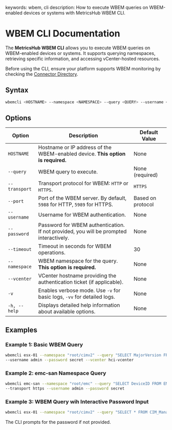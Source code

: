 keywords: wbem, cli
description: How to execute WBEM queries on WBEM-enabled devices or systems with MetricsHub WBEM CLI.

# WBEM CLI Documentation

The **MetricsHub WBEM CLI** allows you to execute WBEM queries on WBEM-enabled devices or systems. It supports querying namespaces, retrieving specific information, and accessing vCenter-hosted resources.

Before using the CLI, ensure your platform supports WBEM monitoring by checking the [Connector Directory](https://metricshub.com/docs/latest/metricshub-connectors-directory.html).

## Syntax

```bash
wbemcli <HOSTNAME> --namespace <NAMESPACE> --query <QUERY> --username <USERNAME> --password <PASSWORD> --vcenter <VCENTER> --transport <PROTOCOL> --port <PORT> --timeout <TIMEOUT>
```

## Options

| Option        | Description                                                                            | Default Value     |
| ------------- | -------------------------------------------------------------------------------------- | ----------------- |
| `HOSTNAME`    | Hostname or IP address of the WBEM-enabled device. **This option is required.**        | None              |
| `--query`     | WBEM query to execute.                                                                 | None (required)   |
| `--transport` | Transport protocol for WBEM: `HTTP` or `HTTPS`.                                        | `HTTPS`           |
| `--port`      | Port of the WBEM server. By default, `5988` for HTTP, `5989` for HTTPS.                | Based on protocol |
| `--username`  | Username for WBEM authentication.                                                      | None              |
| `--password`  | Password for WBEM authentication. If not provided, you will be prompted interactively. | None              |
| `--timeout`   | Timeout in seconds for WBEM operations.                                                | 30                |
| `--namespace` | WBEM namespace for the query. **This option is required.**                             | None              |
| `--vcenter`   | VCenter hostname providing the authentication ticket (if applicable).                  | None              |
| `-v`          | Enables verbose mode. Use `-v` for basic logs, `-vv` for detailed logs.                | None              |
| `-h, --help`  | Displays detailed help information about available options.                            | None              |

## Examples

### Example 1: Basic WBEM Query

```bash
wbemcli esx-01 --namespace "root/cimv2" --query "SELECT MajorVersion FROM VMware_HypervisorSoftwareIdentity" \
--username admin --password secret --vcenter hci-vcenter
```

### Example 2: emc-san Namespace Query

```bash
wbemcli emc-san --namespace "root/emc" --query "SELECT DeviceID FROM EMC_DiskDrive" \
--transport https --username admin --password secret
```

### Example 3: WBEM Query wih Interactive Password Input

```bash
wbemcli esx-01 --namespace "root/cimv2" --query "SELECT * FROM CIM_ManagedElement" --username admin
```

The CLI prompts for the password if not provided.
